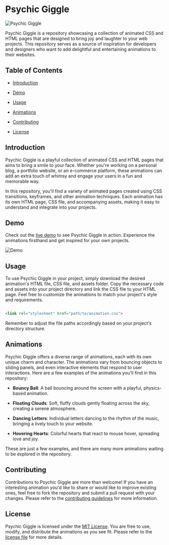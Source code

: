 
# Psychic Giggle

![Psychic Giggle](https://media.tenor.com/I_SQK7woTXAAAAAC/giggle-chuckle.gif)

Psychic Giggle is a repository showcasing a collection of animated CSS and HTML pages that are designed to bring joy and laughter to your web projects. This repository serves as a source of inspiration for developers and designers who want to add delightful and entertaining animations to their websites.

## Table of Contents

- [Introduction](#introduction)

- [Demo](#demo)

- [Usage](#usage)

- [Animations](#animations)

- [Contributing](#contributing)

- [License](#license)

## Introduction

Psychic Giggle is a playful collection of animated CSS and HTML pages that aims to bring a smile to your face. Whether you're working on a personal blog, a portfolio website, or an e-commerce platform, these animations can add an extra touch of whimsy and engage your users in a fun and memorable way.

In this repository, you'll find a variety of animated pages created using CSS transitions, keyframes, and other animation techniques. Each animation has its own HTML page, CSS file, and accompanying assets, making it easy to understand and integrate into your projects.

## Demo

Check out the [live demo](https://your-demo-url.com) to see Psychic Giggle in action. Experience the animations firsthand and get inspired for your own projects.

![Demo](demo.gif)

## Usage

To use Psychic Giggle in your project, simply download the desired animation's HTML file, CSS file, and assets folder. Copy the necessary code and assets into your project directory and link the CSS file to your HTML page. Feel free to customize the animations to match your project's style and requirements.

```html

<link rel="stylesheet" href="path/to/animation.css">

```

Remember to adjust the file paths accordingly based on your project's directory structure.

## Animations

Psychic Giggle offers a diverse range of animations, each with its own unique charm and character. The animations vary from bouncing objects to sliding panels, and even interactive elements that respond to user interactions. Here are a few examples of the animations you'll find in this repository:

- **Bouncy Ball**: A ball bouncing around the screen with a playful, physics-based animation.

- **Floating Clouds**: Soft, fluffy clouds gently floating across the sky, creating a serene atmosphere.

- **Dancing Letters**: Individual letters dancing to the rhythm of the music, bringing a lively touch to your website.

- **Hovering Hearts**: Colorful hearts that react to mouse hover, spreading love and joy.

These are just a few examples, and there are many more animations waiting to be explored in the repository.

## Contributing

Contributions to Psychic Giggle are more than welcome! If you have an interesting animation you'd like to share or would like to improve existing ones, feel free to fork the repository and submit a pull request with your changes. Please refer to the [contributing guidelines](CONTRIBUTING.md) for more information.

## License

Psychic Giggle is licensed under the [MIT License](LICENSE). You are free to use, modify, and distribute the animations as you see fit. Please refer to the [license file](LICENSE) for more details.
